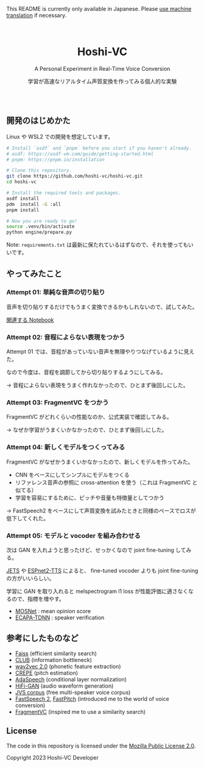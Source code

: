 This README is currently only available in Japanese.
Please [use machine translation](https://github-com.translate.goog/hoshi-vc/hoshi-vc/blob/main/README.md?_x_tr_sl=ja&_x_tr_tl=en&_x_tr_hl=en&_x_tr_pto=wapp) if necessary.

<!-- Note: Translations are welcome. (although this documentation is still incomplete...) -->

<br>
<div align="center">
  <h1>Hoshi-VC</h1>
  <p>A Personal Experiment in Real-Time Voice Conversion</p>
  <p>学習が高速なリアルタイム声質変換を作ってみる個人的な実験</p>
</div>
<br>
<br>

<!-- TODO: Add link to the demo and wandb. -->

## 開発のはじめかた

Linux や WSL2 での開発を想定しています。

```bash
# Install `asdf` and `pnpm` before you start if you haven't already.
# asdf: https://asdf-vm.com/guide/getting-started.html
# pnpm: https://pnpm.io/installation

# Clone this repository.
git clone https://github.com/hoshi-vc/hoshi-vc.git
cd hoshi-vc

# Install the required tools and packages.
asdf install
pdm  install -G :all
pnpm install

# Now you are ready to go!
source .venv/bin/activate
python engine/prepare.py
```

Note: `requirements.txt` は最新に保たれているはずなので、それを使ってもいいです。

<!-- TODO: 環境構築の方法だけじゃなくて、学習の走らせ方などまで書きたい。 -->

## やってみたこと

### Attempt 01: 単純な音声の切り貼り

音声を切り貼りするだけでもうまく変換できるかもしれないので、試してみた。

[関連する Notebook](engine/attempt01.ipynb)

<!-- TODO: 生成結果の音声を貼る :: 動画形式にすれば GitHub のプレビューに埋め込める -->

### Attempt 02: 音程によらない表現をつかう

Attempt 01 では、音程があっていない音声を無理やりつなげているように見えた。

なので今度は、音程を調節してから切り貼りするようにしてみる。

→ 音程によらない表現をうまく作れなかったので、ひとまず後回しにした。

<!-- TODO: [関連する Notebook](engine/attempt02.ipynb) -->

### Attempt 03: FragmentVC をつかう

FragmentVC がどれくらいの性能なのか、公式実装で確認してみる。

→ なぜか学習がうまくいかなかったので、ひとまず後回しにした。

<!-- TODO: [関連する Notebook](engine/attempt03.ipynb) -->

### Attempt 04: 新しくモデルをつくってみる

FragmentVC がなぜかうまくいかなかったので、新しくモデルを作ってみた。

- CNN をベースにしてシンプルにモデルをつくる
- リファレンス音声の参照に cross-attention を使う（これは FragmentVC と似てる）
- 学習を容易にするために、ピッチや音量も特徴量としてつかう

→ FastSpeech2 をベースにして声質変換を試みたときと同様のペースでロスが低下してくれた。

### Attempt 05: モデルと vocoder を組み合わせる

次は GAN を入れようと思ったけど、せっかくなので joint fine-tuning してみる。

[JETS](https://arxiv.org/pdf/2203.16852.pdf) や [ESPnet2-TTS](https://arxiv.org/pdf/2110.07840.pdf) によると、 fine-tuned vocoder よりも joint fine-tuning の方がいいらしい。

学習に GAN を取り入れると melspectrogram l1 loss が性能評価に適さなくなるので、指標を増やす。

- [MOSNet](https://github.com/aliutkus/speechmetrics#mosnet-absolutemosnet-or-mosnet) : mean opinion score
- [ECAPA-TDNN](https://huggingface.co/speechbrain/spkrec-ecapa-voxceleb) : speaker verification

<!-- - モデルの構造に FastSpeech2 の構造をつかってみる -->
<!-- - (ログ出力に attention map も追加する) -->

<!-- TODO: Write more details, results, observations, and conclusions. -->

## 参考にしたものなど

- [Faiss](https://github.com/facebookresearch/faiss) (efficient similarity search)
- [CLUB](https://arxiv.org/abs/2006.12013) (information bottleneck)
- [wav2vec 2.0](https://arxiv.org/abs/2006.11477) (phonetic feature extraction)
- [CREPE](https://arxiv.org/abs/1802.06182) (pitch estimation)
- [AdaSpeech](https://arxiv.org/abs/2103.00993) (conditional layer normalization)
- [HiFi-GAN](https://arxiv.org/abs/2010.05646) (audio waveform generation)
- [JVS corpus](https://arxiv.org/abs/1908.06248) (free multi-speaker voice corpus)
- [FastSpeech 2](https://arxiv.org/abs/2006.04558), [FastPitch](https://arxiv.org/abs/2006.06873) (introduced me to the world of voice conversion)
- [FragmentVC](https://arxiv.org/abs/2010.14150) (inspired me to use a similarity search)

<!-- TODO: Comprehensive list of references. -->

## License

The code in this repository is licensed under the [Mozilla Public License 2.0](LICENSE).

Copyright 2023 Hoshi-VC Developer
